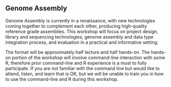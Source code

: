 Genome Assembly
-----------

Genome Assembly is currently in a renaissance, with new technologies coming together to complement each other, producing high-quality reference grade assemblies. This workshop will focus on project design, library and sequencing technologies, genome assembly and data type integration process, and evaluation in a practical and informative setting.

The format will be approximately half lecture and half hands-on. The hands-on portion of the workshop will involve command-line interaction with some R, therefore prior command-line and R experience is a must to fully participate. If you are not familiar with the command line but would like to attend, listen, and learn that is OK, but we will be unable to train you in how to use the command-line and R during this workshop.
